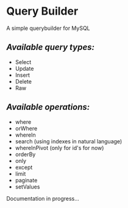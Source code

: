 # Query Builder
A simple querybuilder for MySQL

## *Available query types:*
- Select
- Update
- Insert
- Delete
- Raw

## *Available operations:*
- where
- orWhere
- whereIn
- search (using indexes in natural language)
- whereInPivot (only for id's for now)
- orderBy
- only
- except
- limit
- paginate
- setValues

Documentation in progress...
